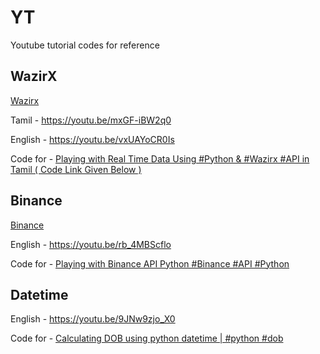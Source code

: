 # YT
Youtube tutorial codes for reference

## WazirX

[Wazirx](https://wazirx.com/invite/xzenbpre)

Tamil - https://youtu.be/mxGF-iBW2q0

English - https://youtu.be/vxUAYoCR0Is

Code for - [Playing with Real Time Data Using #Python & #Wazirx #API in Tamil ( Code Link Given Below )](teedlar.ipynb)

## Binance

[Binance](https://accounts.binance.com/en-IN/register?ref=353439440)

English - https://youtu.be/rb_4MBScflo

Code for - [Playing with Binance API Python #Binance #API #Python](https://github.com/teedlar/YT/blob/main/Binance%20API%20Python.ipynb)

## Datetime

English - https://youtu.be/9JNw9zjo_X0

Code for - [Calculating DOB using python datetime | #python #dob](https://github.com/teedlar/YT/blob/main/datetime_teedlar.ipynb)
